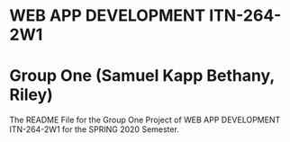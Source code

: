 # WEB APP DEVELOPMENT ITN-264-2W1
# Group One (Samuel Kapp Bethany, Riley) 

The README File for the Group One Project of WEB APP DEVELOPMENT ITN-264-2W1 for the SPRING 2020 Semester.
